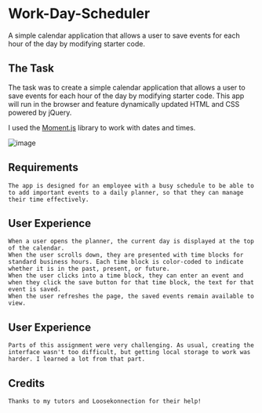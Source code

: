 # Work-Day-Scheduler
A simple calendar application that allows a user to save events for each hour of the day by modifying starter code. 

## The Task

The task was to create a simple calendar application that allows a user to save events for each hour of the day by modifying starter code. This app will run in the browser and feature dynamically updated HTML and CSS powered by jQuery.

I used the [Moment.js](https://momentjs.com/) library to work with dates and times. 

![image](assets/screenshot1.jpg)

## Requirements

```
The app is designed for an employee with a busy schedule to be able to to add important events to a daily planner, so that they can manage their time effectively.
```


## User Experience

```
When a user opens the planner, the current day is displayed at the top of the calendar.
When the user scrolls down, they are presented with time blocks for standard business hours. Each time block is color-coded to indicate whether it is in the past, present, or future.
When the user clicks into a time block, they can enter an event and when they click the save button for that time block, the text for that event is saved.
When the user refreshes the page, the saved events remain available to view.
```

## User Experience
```
Parts of this assignment were very challenging. As usual, creating the interface wasn't too difficult, but getting local storage to work was harder. I learned a lot from that part.
```

## Credits
```
Thanks to my tutors and Loosekonnection for their help!
```



